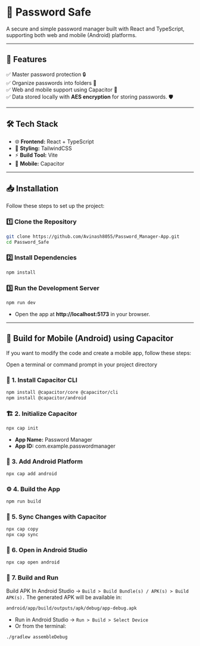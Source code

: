 
# 🔑 Password Safe 
A secure and simple password manager built with React and TypeScript, supporting both web and mobile (Android) platforms.  

---

## 🚀 **Features**  
✅ Master password protection 🔒  
✅ Organize passwords into folders 📂  
✅ Web and mobile support using Capacitor 📱  
✅ Data stored locally with **AES encryption** for storing passwords. 🛡️  

---

## 🛠️ **Tech Stack**  
- 🌐 **Frontend:** React + TypeScript  
- 🎨 **Styling:** TailwindCSS  
- ⚡ **Build Tool:** Vite  
- 📲 **Mobile:** Capacitor  

---

## 📥 **Installation**  
Follow these steps to set up the project:

### 1️⃣ **Clone the Repository**  
```bash
git clone https://github.com/Avinash8055/Password_Manager-App.git
cd Password_Safe
```

### 2️⃣ **Install Dependencies**  
```bash
npm install
```

### 3️⃣ **Run the Development Server**  
```bash
npm run dev
```
- Open the app at **http://localhost:5173** in your browser.  

---

## 📲 **Build for Mobile (Android) using Capacitor**  
If you want to modify the code and create a mobile app, follow these steps:

Open a terminal or command prompt in your project directory

### 🧪 **1. Install Capacitor CLI**  
```bash
npm install @capacitor/core @capacitor/cli
npm install @capacitor/android 
```

### 🏗️ **2. Initialize Capacitor**  
```bash
npx cap init 
```
- **App Name:** Password Manager  
- **App ID:** com.example.passwordmanager  

### 📱 **3. Add Android Platform**  
```bash
npx cap add android
```

### ⚙️ **4. Build the App**  
```bash
npm run build 
```
 
### 🔄 **5. Sync Changes with Capacitor**  
```bash
npx cap copy
npx cap sync
```

### 🎯 **6. Open in Android Studio**  
```bash
npx cap open android
```

### 🚀 **7. Build and Run**  

Build APK
In Android Studio → `Build > Build Bundle(s) / APK(s) > Build APK(s).`
The generated APK will be available in:

```sh
android/app/build/outputs/apk/debug/app-debug.apk  
```

- Run in Android Studio → `Run > Build > Select Device`  
- Or from the terminal:  
```bash
./gradlew assembleDebug
```







